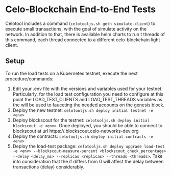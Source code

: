 # Celo-Blockchain End-to-End Tests

Celotool includes a command (`celotooljs.sh geth simulate-client`) to execute small transactions, with the goal of simulate activity on the network.
In addition to that, there is available helm charts to run t threads of this command, each thread connected to a different celo-blockchain light client.

## Setup

To run the load tests on a Kubernetes testnet, execute the next procedure/commands:

1. Edit your .env file with the versions and variables used for your testnet. Particularly, for the load test configuration you need to configure at this point the LOAD_TEST_CLIENTS and LOAD_TEST_THREADS variables as the will be used to fauceting the needed accounts on the genesis block.
1. Deploy the new testnet: `celotooljs.sh deploy initial testnet -e <env>`
1. Deploy blockscout for the testnet: `celotooljs.sh deploy initial blockscout -e <env>`. Once deployed, you should be able to connect to blockscout at url https://<env>.blockscout.celo-networks-dev.org
1. Deploy the contracts: `celotooljs.sh deploy initial contracts -e <env>`
1. Deploy the load-test package: `celotooljs.sh deploy upgrade load-test -e <env> --blockscout-measure-percent <blockscout_check_percentage> --delay <delay_ms> --replicas <replicas> --threads <threads>`. Take into consideration that the <blockscout-measure-percent> if differs from 0 will affect the delay between transactions (delay) considerably.
